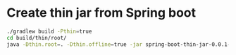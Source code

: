 # Create thin jar from Spring boot

```sh
./gradlew build -Pthin=true
cd build/thin/root/   
java -Dthin.root=. -Dthin.offline=true -jar spring-boot-thin-jar-0.0.1-SNAPSHOT.jar   
```
